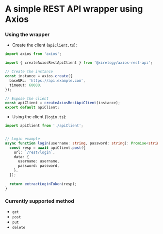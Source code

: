 # A simple REST API wrapper using Axios

### Using the wrapper

- Create the client (`apiClient.ts`):

```typescript
import axios from 'axios';

import { createAxiosRestApiClient } from '@xirelogy/axios-rest-api';

// Create the instance
const instance = axios.create({
  baseURL: 'https://api.example.com',
  timeout: 60000,
});

// Expose the client
const apiClient = createAxiosRestApiClient(instance);
export default apiClient;
```

- Using the client (`login.ts`):

```typescript
import apiClient from './apiClient';


// Login example
async function login(username: string, password: string): Promise<string> {
  const resp = await apiClient.post({
    url: `/rest/login`,
    data: {
      username: username,
      password: password,
    },
  });
  
  return extractLoginToken(resp);
}
```


### Currently supported method

- `get`
- `post`
- `put`
- `delete`

